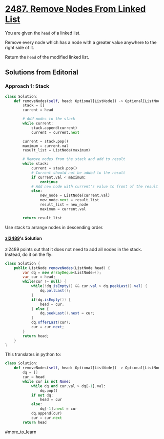 # [2487. Remove Nodes From Linked List](https://leetcode.com/problems/remove-nodes-from-linked-list/?envType=daily-question&envId=2024-05-06)

You are given the `head` of a linked list.

Remove every node which has a node with a greater value anywhere to the right side of it.

Return the `head` of the modified linked list.

## Solutions from Editorial

### Approach 1: Stack

```python
class Solution:
    def removeNodes(self, head: Optional[ListNode]) -> Optional[ListNode]:
        stack = []
        current = head

        # Add nodes to the stack
        while current:
            stack.append(current)
            current = current.next

        current = stack.pop()
        maximum = current.val
        result_list = ListNode(maximum)

        # Remove nodes from the stack and add to result
        while stack:
            current = stack.pop()
            # Current should not be added to the result
            if current.val < maximum:
                continue
            # Add new node with current's value to front of the result
            else:
                new_node = ListNode(current.val)
                new_node.next = result_list
                result_list = new_node
                maximum = current.val

        return result_list
```

Use stack to arrange nodes in descending order.

#### [zl2489](https://leetcode.com/u/zl2489/)'s Solution

zl2489 points out that it does not need to add all nodes in the stack. Instead, do it on the fly:

```java
class Solution {
    public ListNode removeNodes(ListNode head) {
        var dq = new ArrayDeque<ListNode>();
        var cur = head;
        while(cur != null) {
            while(!dq.isEmpty() && cur.val > dq.peekLast().val) {
                dq.pollLast();
            }
            if(dq.isEmpty()) {
                head = cur;
            } else {
                dq.peekLast().next = cur;
            }
            dq.offerLast(cur);
            cur = cur.next;
        }
        return head;
    }
}
```

This translates in python to:

```python
class Solution:
	def removeNodes(self, head: Optional[ListNode]) -> Optional[ListNode]:
		dq = []
		cur = head
		while cur is not None:
			while dq and cur.val > dq[-1].val:
				dq.pop()
			if not dq:
				head = cur
			else:
				dq[-1].next = cur
			dq.append(cur)
			cur = cur.next
		return head
```

#more_to_learn 